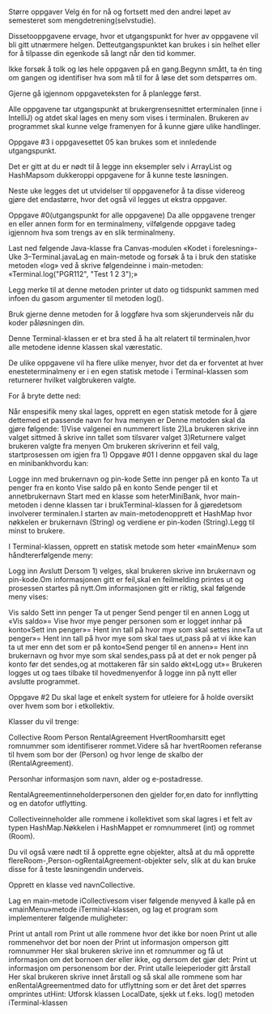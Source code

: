 Større oppgaver
Velg én for nå og fortsett med den andrei løpet av semesteret som mengdetrening(selvstudie).

Dissetooppgavene ervage, hvor et utgangspunkt for hver av oppgavene vil bli gitt utnærmere helgen. Detteutgangspunktet kan brukes i sin helhet eller for å tilpasse din egenkode så langt når den tid kommer.

Ikke forsøk å tolk og løs hele oppgaven på en gang.Begynn smått, ta én ting om gangen og identifiser hva som må til for å løse det som detspørres om.

Gjerne gå igjennom oppgaveteksten for å planlegge først.

Alle oppgavene tar utgangspunkt at brukergrensesnittet erterminalen (inne i IntelliJ) og atdet skal lages en meny som vises i terminalen. Brukeren av programmet skal kunne velge framenyen for å kunne gjøre ulike handlinger.

Oppgave #3 i oppgavesettet 05 kan brukes som et innledende utgangspunkt.

Det er gitt at du er nødt til å legge inn eksempler selv i ArrayList og HashMapsom dukkeroppi oppgavene for å kunne teste løsningen.

Neste uke legges det ut utvidelser til oppgavenefor å ta disse videreog gjøre det endastørre, hvor det også vil legges ut ekstra oppgaver.

Oppgave #0(utgangspunkt for alle oppgavene)
Da alle oppgavene trenger en eller annen form for en terminalmeny, vilfølgende oppgave tadeg igjennom hva som trengs av en slik terminalmeny.

Last ned følgende Java-klasse fra Canvas-modulen «Kodet i forelesning»-Uke 3–Terminal.javaLag en main-metode og forsøk å ta i bruk den statiske metoden «log» ved å skrive følgendeinne i main-metoden: «Terminal.log("PGR112", "Test 1 2 3");»

Legg merke til at denne metoden printer ut dato og tidspunkt sammen med infoen du gasom argumenter til metoden log().

Bruk gjerne denne metoden for å loggføre hva som skjerunderveis når du koder påløsningen din.

Denne Terminal-klassen er et bra sted å ha alt relatert til terminalen,hvor alle metodene idenne klassen skal værestatic.

De ulike oppgavene vil ha flere ulike menyer, hvor det da er forventet at hver enesteterminalmeny er i en egen statisk metode i Terminal-klassen som returnerer hvilket valgbrukeren valgte.

For å bryte dette ned:

Når enspesifik meny skal lages, opprett en egen statisk metode for å gjøre dettemed et passende navn for hva menyen er
Denne metoden skal da gjøre følgende:
1)Vise valgenei en nummerert liste
2)La brukeren skrive inn valget sittmed å skrive inn tallet som tilsvarer valget
3)Returnere valget brukeren valgte fra menyen
Om brukeren skriverinn et feil valg, startprosessen om igjen fra 1)
Oppgave #01
I denne oppgaven skal du lage en minibankhvordu kan:

Logge inn med brukernavn og pin-kode
Sette inn penger på en konto
Ta ut penger fra en konto
Vise saldo på en konto
Sende penger til et annetbrukernavn
Start med en klasse som heterMiniBank, hvor main-metoden i denne klassen tar i brukTerminal-klassen for å gjøredetsom involverer terminalen.I starten av main-metodenopprett et HashMap hvor nøkkelen er brukernavn (String) og verdiene er pin-koden (String).Legg til minst to brukere.

I Terminal-klassen, opprett en statisk metode som heter «mainMenu» som håndtererfølgende meny:

Logg inn
Avslutt
Dersom 1) velges, skal brukeren skrive inn brukernavn og pin-kode.Om informasjonen gitt er feil,skal en feilmelding printes ut og prosessen startes på nytt.Om informasjonen gitt er riktig, skal følgende meny vises:

Vis saldo
Sett inn penger
Ta ut penger
Send penger til en annen
Logg ut
«Vis saldo»= Vise hvor mye penger personen som er logget innhar på konto«Sett inn penger»= Hent inn tall på hvor mye som skal settes inn«Ta ut penger»= Hent inn tall på hvor mye som skal taes ut,pass på at vi ikke kan ta ut mer enn det som er på konto«Send penger til en annen»= Hent inn brukernavn og hvor mye som skal sendes,pass på at det er nok penger på konto før det sendes,og at mottakeren får sin saldo økt«Logg ut»= Brukeren logges ut og taes tilbake til hovedmenyenfor å logge inn på nytt eller avslutte programmet.

Oppgave #2
Du skal lage et enkelt system for utleiere for å holde oversikt over hvem som bor i etkollektiv.

Klasser du vil trenge:

Collective
Room
Person
RentalAgreement
HvertRoomharsitt eget romnummer som identifiserer rommet.Videre så har hvertRoomen referanse til hvem som bor der (Person) og hvor lenge de skalbo der (RentalAgreement).

Personhar informasjon som navn, alder og e-postadresse.

RentalAgreementinneholderpersonen den gjelder for,en dato for innflytting og en datofor utflytting.

Collectiveinneholder alle rommene i kollektivet som skal lagres i et felt av typen HashMap.Nøkkelen i HashMappet er romnummeret (int) og rommet (Room).

Du vil også være nødt til å opprette egne objekter, altså at du må opprette flereRoom-,Person-ogRentalAgreement-objekter selv, slik at du kan bruke disse for å teste løsningendin underveis.

Opprett en klasse ved navnCollective.

Lag en main-metode iCollectivesom viser følgende menyved å kalle på en «mainMenu»metode iTerminal-klassen, og lag et program som implementerer følgende muligheter:

Print ut antall rom
Print ut alle rommene hvor det ikke bor noen
Print ut alle rommenehvor det bor noen der
Print ut informasjon omperson gitt romnummer
Her skal brukeren skrive inn et romnummer og få ut informasjon om det bornoen der eller ikke, og dersom det gjør det: Print ut informasjon om personensom bor der.
Print utalle leieperioder gitt årstall
Her skal brukeren skrive innet årstall og så skal alle rommene som har enRentalAgreementmed dato for utflyttning som er det året det spørres omprintes utHint: Utforsk klassen LocalDate, sjekk ut f.eks. log() metoden iTerminal-klassen